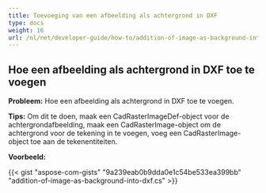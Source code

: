 ```yaml
---
title: Toevoeging van een afbeelding als achtergrond in DXF
type: docs
weight: 16
url: /nl/net/developer-guide/how-to/addition-of-image-as-background-into-dxf/
---
```


## **Hoe een afbeelding als achtergrond in DXF toe te voegen**

**Probleem:** Hoe een afbeelding als achtergrond in DXF toe te voegen.

**Tips:** Om dit te doen, maak een CadRasterImageDef-object voor de achtergrondafbeelding, maak een CadRasterImage-object om de achtergrond voor de tekening in te voegen, voeg een CadRasterImage-object toe aan de tekenentiteiten.

**Voorbeeld:**

{{< gist "aspose-com-gists" "9a239eab0b9dda0e1c54be533ea399bb" "addition-of-image-as-background-into-dxf.cs" >}}

